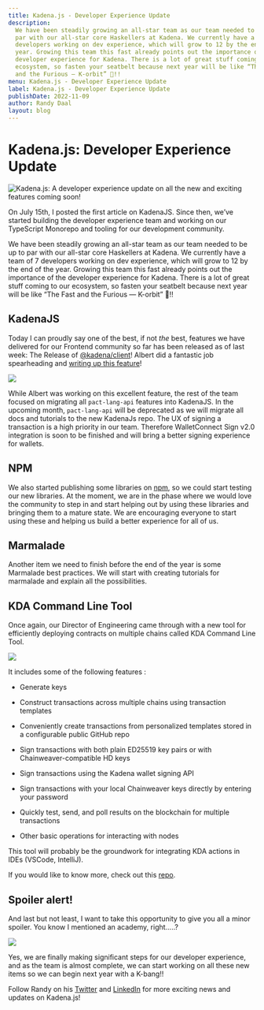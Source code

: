 ```yaml
---
title: Kadena.js - Developer Experience Update
description:
  We have been steadily growing an all-star team as our team needed to be up to
  par with our all-star core Haskellers at Kadena. We currently have a team of 7
  developers working on dev experience, which will grow to 12 by the end of the
  year. Growing this team this fast already points out the importance of the
  developer experience for Kadena. There is a lot of great stuff coming to our
  ecosystem, so fasten your seatbelt because next year will be like “The Fast
  and the Furious — K-orbit” 🚀!!
menu: Kadena.js - Developer Experience Update
label: Kadena.js - Developer Experience Update
publishDate: 2022-11-09
author: Randy Daal
layout: blog
---
```


# Kadena.js: Developer Experience Update

![Kadena.js: A developer experience update on all the new and exciting features coming soon!](/assets/blog/1_RYwfKuTY3PCXtd8wvbV6DQ.webp)

On July 15th, I posted the first article on KadenaJS. Since then, we’ve started
building the developer experience team and working on our TypeScript Monorepo
and tooling for our development community.

We have been steadily growing an all-star team as our team needed to be up to
par with our all-star core Haskellers at Kadena. We currently have a team of 7
developers working on dev experience, which will grow to 12 by the end of the
year. Growing this team this fast already points out the importance of the
developer experience for Kadena. There is a lot of great stuff coming to our
ecosystem, so fasten your seatbelt because next year will be like “The Fast and
the Furious — K-orbit” 🚀!!

## KadenaJS

Today I can proudly say one of the best, if not _the_ best, features we have
delivered for our Frontend community so far has been released as of last week:
The Release of
[@kadena/client](https://github.com/kadena-community/kadena.js/blob/master/packages/libs/client/docs/launch-post.md)!
Albert did a fantastic job spearheading and
[writing up this feature](./release-of-kadena-client-interacting-with-the-kadena-blockchain-2022-11-04)!

![](/assets/blog/1_d1Zmnh7kZhJRMqdVGStaSA.webp)

While Albert was working on this excellent feature, the rest of the team focused
on migrating all `pact-lang-api` features into KadenaJS. In the upcoming month,
`pact-lang-api` will be deprecated as we will migrate all docs and tutorials to
the new KadenaJs repo. The UX of signing a transaction is a high priority in our
team. Therefore WalletConnect Sign v2.0 integration is soon to be finished and
will bring a better signing experience for wallets.

## NPM

We also started publishing some libraries on
[npm](https://www.npmjs.com/search?q=%40kadena), so we could start testing our
new libraries. At the moment, we are in the phase where we would love the
community to step in and start helping out by using these libraries and bringing
them to a mature state. We are encouraging everyone to start using these and
helping us build a better experience for all of us.

## Marmalade

Another item we need to finish before the end of the year is some Marmalade best
practices. We will start with creating tutorials for marmalade and explain all
the possibilities.

## KDA Command Line Tool

Once again, our Director of Engineering came through with a new tool for
efficiently deploying contracts on multiple chains called KDA Command Line Tool.

![](/assets/blog/1_u87NVDisJQy-Q06bLXftNw.gif)

It includes some of the following features :

- Generate keys

- Construct transactions across multiple chains using transaction templates

- Conveniently create transactions from personalized templates stored in a
  configurable public GitHub repo

- Sign transactions with both plain ED25519 key pairs or with
  Chainweaver-compatible HD keys

- Sign transactions using the Kadena wallet signing API

- Sign transactions with your local Chainweaver keys directly by entering your
  password

- Quickly test, send, and poll results on the blockchain for multiple
  transactions

- Other basic operations for interacting with nodes

This tool will probably be the groundwork for integrating KDA actions in IDEs
(VSCode, IntelliJ).

If you would like to know more, check out this
[repo](https://github.com/kadena-io/kda-tool).

## Spoiler alert!

And last but not least, I want to take this opportunity to give you all a minor
spoiler. You know I mentioned an academy, right…..?

![](/assets/blog/0__LGDxAT0n5-D-SDa.png)

Yes, we are finally making significant steps for our developer experience, and
as the team is almost complete, we can start working on all these new items so
we can begin next year with a K-bang!!

Follow Randy on his [Twitter](https://twitter.com/Randynamic_4) and
[LinkedIn](https://www.linkedin.com/in/randydaal/?originalSubdomain=nl) for more
exciting news and updates on Kadena.js!
